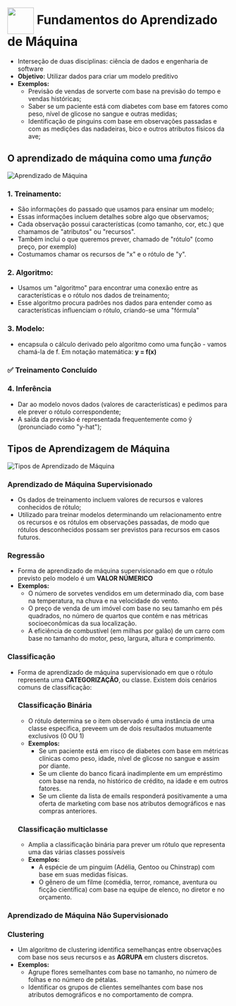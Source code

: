 <h1>
     <img align="center" width="60px" src="https://hermes.dio.me/courses/badge/3ba1d337-ed1b-449c-bcf2-7863afcb9c7c.png">
    <span> 
Fundamentos do Aprendizado de Máquina </span>
</h1>

- Interseção de duas disciplinas: ciência de dados e engenharia de software
- **Objetivo:** Utilizar dados para criar um modelo preditivo
- **Exemplos:**
    - Previsão de vendas de sorverte com base na previsão do tempo e vendas históricas;
    - Saber se um paciente está com diabetes com base em fatores como peso, nível de glicose no sangue e outras medidas;
    - Identificação de pinguins com base em observações passadas e com as medições das nadadeiras, bico e outros atributos físicos da ave;
## O aprendizado de máquina como uma *função*
![Aprendizado de Máquina](https://learn.microsoft.com/pt-br/training/wwl-data-ai/fundamentals-machine-learning/media/machine-learning.png)

### 1. Treinamento: 
- São informações do passado que usamos para ensinar um modelo;
- Essas informações incluem detalhes sobre algo que observamos;
- Cada observação possui características (como tamanho, cor, etc.) que chamamos de "atributos" ou "recursos".
- Também inclui o que queremos prever, chamado de "rótulo" (como preço, por exemplo)
- Costumamos chamar os recursos de "x" e o rótulo de "y".

### 2. Algoritmo: 
- Usamos um "algoritmo" para encontrar uma conexão entre as características e o rótulo nos dados de treinamento;
- Esse algoritmo procura padrões nos dados para entender como as características influenciam o rótulo, criando-se uma "fórmula"

### 3. Modelo: 
- encapsula o cálculo derivado pelo algoritmo como uma função - vamos chamá-la de f. Em notação matemática: **y = f(x)**

### ✅ Treinamento Concluído 

### 4. Inferência
- Dar ao modelo novos dados (valores de características) e pedimos para ele prever o rótulo correspondente;
- A saída da previsão é representada frequentemente como ŷ (pronunciado como "y-hat");

## Tipos de Aprendizagem de Máquina
![Tipos de Aprendizado de Máquina](https://learn.microsoft.com/pt-br/training/wwl-data-ai/fundamentals-machine-learning/media/machine-learning-types.png)

### Aprendizado de Máquina Supervisionado
- Os dados de treinamento incluem valores de recursos e valores conhecidos de rótulo;
- Utilizado para treinar modelos determinando um relacionamento entre os recursos e os rótulos em observações passadas, de modo que rótulos desconhecidos possam ser previstos para recursos em casos futuros.

### Regressão
- Forma de aprendizado de máquina supervisionado em que o rótulo previsto pelo modelo é um **VALOR NÚMERICO**
- **Exemplos:**
    - O número de sorvetes vendidos em um determinado dia, com base na temperatura, na chuva e na velocidade do vento.
    - O preço de venda de um imóvel com base no seu tamanho em pés quadrados, no número de quartos que contém e nas métricas socioeconômicas da sua localização.
    - A eficiência de combustível (em milhas por galão) de um carro com base no tamanho do motor, peso, largura, altura e comprimento.

### Classificação
- Forma de aprendizado de máquina supervisionado em que o rótulo representa uma **CATEGORIZAÇÃO**, ou classe. Existem dois cenários comuns de classificação:
    ### Classificação Binária
    - O rótulo determina se o item observado é uma instância de uma classe específica, preveem um de dois resultados mutuamente exclusivos (0 OU 1)
    - **Exemplos:**
        - Se um paciente está em risco de diabetes com base em métricas clínicas como peso, idade, nível de glicose no sangue e assim por diante.
        - Se um cliente do banco ficará inadimplente em um empréstimo com base na renda, no histórico de crédito, na idade e em outros fatores.
        - Se um cliente da lista de emails responderá positivamente a uma oferta de marketing com base nos atributos demográficos e nas compras anteriores.

    ### Classificação multiclasse
    - Amplia a classificação binária para prever um rótulo que representa uma das várias classes possíveis
    - **Exemplos:**
        - A espécie de um pinguim (Adélia, Gentoo ou Chinstrap) com base em suas medidas físicas.
        - O gênero de um filme (comédia, terror, romance, aventura ou ficção científica) com base na equipe de elenco, no diretor e no orçamento.

### Aprendizado de Máquina Não Supervisionado

### Clustering
- Um algoritmo de clustering identifica semelhanças entre observações com base nos seus recursos e as **AGRUPA** em clusters discretos. 
- **Exemplos:**
    - Agrupe flores semelhantes com base no tamanho, no número de folhas e no número de pétalas.
    - Identificar os grupos de clientes semelhantes com base nos atributos demográficos e no comportamento de compra.
